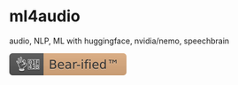 # ml4audio
audio, NLP, ML with huggingface, nvidia/nemo, speechbrain

[![bear-ified](https://raw.githubusercontent.com/beartype/beartype-assets/main/badge/bear-ified.svg)](https://beartype.rtfd.io)

